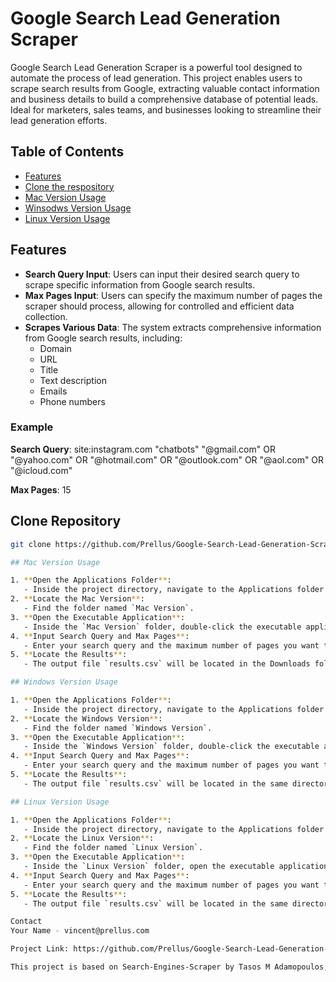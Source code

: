 # Google Search Lead Generation Scraper

Google Search Lead Generation Scraper is a powerful tool designed to automate the process of lead generation. This project enables users to scrape search results from Google, extracting valuable contact information and business details to build a comprehensive database of potential leads. Ideal for marketers, sales teams, and businesses looking to streamline their lead generation efforts.

## Table of Contents

- [Features](#features)
- [Clone the respository](#clonerepository)
- [Mac Version Usage](#macusage)
- [Winsodws Version Usage](#windowsusage)
- [Linux Version Usage](#linuxusage)

## Features

- **Search Query Input**: Users can input their desired search query to scrape specific information from Google search results.
- **Max Pages Input**: Users can specify the maximum number of pages the scraper should process, allowing for controlled and efficient data collection.
- **Scrapes Various Data**: The system extracts comprehensive information from Google search results, including:
  - Domain
  - URL
  - Title
  - Text description
  - Emails
  - Phone numbers

### Example

**Search Query**: site:instagram.com "chatbots" "@gmail.com" OR "@yahoo.com" OR "@hotmail.com" OR "@outlook.com" OR "@aol.com" OR "@icloud.com"

**Max Pages**: 15

## Clone Repository

```sh 
git clone https://github.com/Prellus/Google-Search-Lead-Generation-Scraper.git

## Mac Version Usage

1. **Open the Applications Folder**:
   - Inside the project directory, navigate to the Applications folder.
2. **Locate the Mac Version**:
   - Find the folder named `Mac Version`.
3. **Open the Executable Application**:
   - Inside the `Mac Version` folder, double-click the executable application named `main`. The Google Search Lead Generation Scraper application will now open.
4. **Input Search Query and Max Pages**:
   - Enter your search query and the maximum number of pages you want to scrape.
5. **Locate the Results**:
   - The output file `results.csv` will be located in the Downloads folder.

## Windows Version Usage

1. **Open the Applications Folder**:
   - Inside the project directory, navigate to the Applications folder.
2. **Locate the Windows Version**:
   - Find the folder named `Windows Version`.
3. **Open the Executable Application**:
   - Inside the `Windows Version` folder, double-click the executable application named `main`. The Google Search Lead Generation Scraper application will now open.
4. **Input Search Query and Max Pages**:
   - Enter your search query and the maximum number of pages you want to scrape.
5. **Locate the Results**:
   - The output file `results.csv` will be located in the same directory as the executable application.

## Linux Version Usage

1. **Open the Applications Folder**:
   - Inside the project directory, navigate to the Applications folder.
2. **Locate the Linux Version**:
   - Find the folder named `Linux Version`.
3. **Open the Executable Application**:
   - Inside the `Linux Version` folder, open the executable application named `main` by running `./main` in the terminal. The Google Search Lead Generation Scraper application will now open.
4. **Input Search Query and Max Pages**:
   - Enter your search query and the maximum number of pages you want to scrape.
5. **Locate the Results**:
   - The output file `results.csv` will be located in the same directory as the executable application.

Contact
Your Name - vincent@prellus.com

Project Link: https://github.com/Prellus/Google-Search-Lead-Generation-Scraper

This project is based on Search-Engines-Scraper by Tasos M Adamopoulos, licensed under the MIT License.
